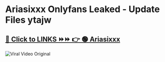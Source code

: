 
 # Ariasixxx Onlyfans Leaked - Update Files ytajw

## <h2><a href="https://clipsfans.com/Ariasixxx&ref=git">🔗 Click to LINKS ⏩⏩ 👉 🟢 Ariasixxx </a></h2>

<a href="https://clipsfans.com/Ariasixxx&ref=git" rel="nofollow" data-target="animated-image.originalLink"><img src="https://i.ibb.co.com/xMMVF88/686577567.gif" alt="Viral Video Original" style="max-width: 100%; display: inline-block;" data-target="animated-image.originalImage"></a>

